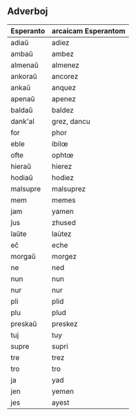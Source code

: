 ## Adverboj

| Esperanto | arcaicam Esperantom |
| --------- | -------             |
| adiaŭ     | adiez               |
| ambaŭ     | ambez               |
| almenaŭ   | almenez             |
| ankoraŭ   | ancorez             |
| ankaŭ     | anquez              |
| apenaŭ    | apenez              |
| baldaŭ    | baldez              |
| dank'al   | grez, dancu         |
| for       | phor                |
| eble      | ibilœ               |
| ofte      | ophtœ               |
| hieraŭ    | hierez              |
| hodiaŭ    | hodiez              |
| malsupre  | malsuprez           |
| mem       | memes               |
| jam       | yamen               |
| ĵus       | zhused              |
| laŭte     | laùtez              |
| eĉ        | eche                |
| morgaŭ    | morgez              |
| ne        | ned                 |
| nun       | nun                 |
| nur       | nur                 |
| pli       | plid                |
| plu       | plud                |
| preskaŭ   | preskez             |
| tuj       | tuy                 |
| supre     | supri               |
| tre       | trez                |
| tro       | tro                 |
| ja        | yad                 |
| jen       | yemen               |
| jes       | ayest               |

